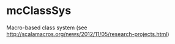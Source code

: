 mcClassSys
==========

Macro-based class system (see http://scalamacros.org/news/2012/11/05/research-projects.html)